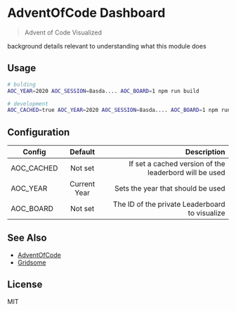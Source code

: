 # AdventOfCode Dashboard

> Advent of Code Visualized

background details relevant to understanding what this module does

## Usage

```bash
# bulding
AOC_YEAR=2020 AOC_SESSION=8asda.... AOC_BOARD=1 npm run build

# development
AOC_CACHED=true AOC_YEAR=2020 AOC_SESSION=8asda.... AOC_BOARD=1 npm run build
```

## Configuration
| Config | Default | Description
| --- | :---: | --: |
| AOC_CACHED | Not set |If set a cached version of the leaderbord will be used |
| AOC_YEAR | Current Year | Sets the year that should be used
| AOC_BOARD | Not set | The ID of the private Leaderboard to visualize


## See Also

- [AdventOfCode](https://adventofcode.com)
- [Gridsome](https://gridsome.org)

## License

MIT

